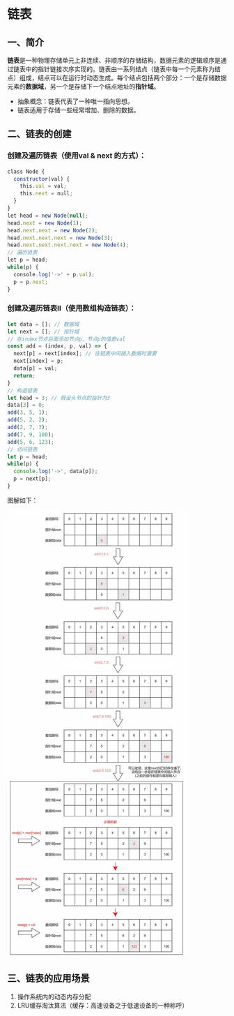 # 链表

## 一、简介

​		**链表**是一种物理存储单元上非连续、非顺序的存储结构，数据元素的逻辑顺序是通过链表中的指针链接次序实现的。链表由一系列结点（链表中每一个元素称为结点）组成，结点可以在运行时动态生成。每个结点包括两个部分：一个是存储数据元素的**数据域**，另一个是存储下一个结点地址的**指针域**。

- 抽象概念：链表代表了一种唯一指向思想。
- 链表适用于存储一些经常增加、删除的数据。



## 二、链表的创建

### 创建及遍历链表（使用val & next 的方式）：

```js
class Node {
  constructor(val) {
    this.val = val;
    this.next = null;
  }
}
let head = new Node(null);
head.next = new Node(1);
head.next.next = new Node(2);
head.next.next.next = new Node(3);
head.next.next.next.next = new Node(4);
// 遍历链表
let p = head;
while(p) {
  console.log('->' + p.val);
  p = p.next;
}
```

### 创建及遍历链表Ⅱ（使用数组构造链表）：

```js
let data = []; // 数据域
let next = []; // 指针域
// 在index节点后面添加节点p，节点p的值是val
const add = (index, p, val) => {
  next[p] = next[index]; // 往链表中间插入数据时需要
  next[index] = p;
  data[p] = val;
  return;
}
// 构造链表
let head = 3; // 假设头节点的指针为3
data[3] = 0;
add(3, 5, 1);
add(5, 2, 2);
add(2, 7, 3);
add(7, 9, 100);
add(5, 6, 123);
// 访问链表
let p = head;
while(p) {
  console.log('->', data[p]);
  p = next[p];
}
```

图解如下：



<img src="./assets/linklist1.png" alt="linklist1" />





## 三、链表的应用场景

1. 操作系统内的动态内存分配
2. LRU缓存淘汰算法（缓存：高速设备之于低速设备的一种称呼）



















